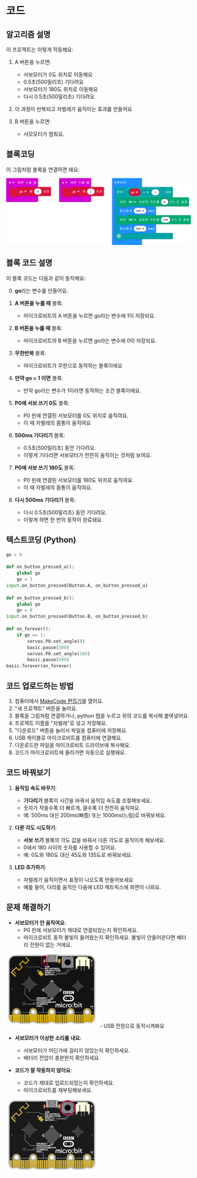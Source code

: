 # 코드

## 알고리즘 설명

이 프로젝트는 이렇게 작동해요:

1. A 버튼을 누르면:
   - 서보모터가 0도 위치로 이동해요
   - 0.5초(500밀리초) 기다려요
   - 서보모터가 180도 위치로 이동해요
   - 다시 0.5초(500밀리초) 기다려요
2. 이 과정이 반복되고 자벌레가 움직이는 효과를 만들어요

3. B 버튼을 누르면:
   - 서모모터가 멈춰요.
## 블록코딩

이 그림처럼 블록을 연결하면 돼요:

![코드 블록](/img/microbit-inchworm-code.png)

## 블록 코드 설명

이 블록 코드는 다음과 같이 동작해요:  

0. **go**라는 변수룰 만들어요.  

1. **A 버튼을 누를 때** 블록: 
   - 마이크로비트의 A 버튼을 누르면 go라는 변수에 1이 저장되요.

2. **B 버튼을 누를 때** 블록: 
   - 마이크로비트의 B 버튼을 누르면 go라는 변수에 0이 저장되요.

3. **무한반복** 블록: 
   - 마이크로비트가 무한으로 동작하는 블록이에요 

4. **만약 go = 1 이면** 블록:
   - 만약 go라는 변수가 1이라면 동작하는 조건 블록이에요.

5. **P0에 서보 쓰기 0도** 블록:
   - P0 핀에 연결된 서보모터를 0도 위치로 움직여요.
   - 이 때 자벌레의 몸통이 움직여요 

6. **500ms 기다리기** 블록:
   - 0.5초(500밀리초) 동안 기다려요.
   - 이렇게 기다리면 서보모터가 천천히 움직이는 것처럼 보여요.

7. **P0에 서보 쓰기 180도** 블록:
   - P0 핀에 연결된 서보모터를 180도 위치로 움직여요.
   - 이 때 자벌레의 몸통이 움직여요.

5. **다시 500ms 기다리기** 블록:
   - 다시 0.5초(500밀리초) 동안 기다려요.
   - 이렇게 하면 한 번의 동작이 완료돼요.



## 텍스트코딩 (Python)

```python
go = 0

def on_button_pressed_a():
    global go
    go = 1
input.on_button_pressed(Button.A, on_button_pressed_a)

def on_button_pressed_b():
    global go
    go = 0
input.on_button_pressed(Button.B, on_button_pressed_b)

def on_forever():
    if go == 1:
        servos.P0.set_angle(0)
        basic.pause(500)
        servos.P0.set_angle(180)
        basic.pause(500)
basic.forever(on_forever)
```

## 코드 업로드하는 방법

1. 컴퓨터에서 [MakeCode 편집기](https://makecode.microbit.org/)를 열어요.
2. "새 프로젝트" 버튼을 눌러요.
3. 블록을 그림처럼 연결하거나, python 탭을 누르고 위의 코드를 복사해 붙여넣어요.
4. 프로젝트 이름을 "자벌레"로 넣고 저장해요.
5. "다운로드" 버튼을 눌러서 파일을 컴퓨터에 저장해요.
6. USB 케이블로 마이크로비트를 컴퓨터에 연결해요.
7. 다운로드한 파일을 마이크로비트 드라이브에 복사해요.
8. 코드가 마이크로비트에 올라가면 자동으로 실행돼요.

## 코드 바꿔보기

1. **움직임 속도 바꾸기**:
   - **기다리기** 블록의 시간을 바꿔서 움직임 속도를 조절해보세요.
   - 숫자가 작을수록 더 빠르게, 클수록 더 천천히 움직여요.
   - 예: 500ms 대신 200ms(빠름) 또는 1000ms(느림)로 바꿔보세요.

2. **다른 각도 시도하기**:
   - **서보 쓰기** 블록의 각도 값을 바꿔서 다른 각도로 움직이게 해보세요.
   - 0에서 180 사이의 숫자를 사용할 수 있어요.
   - 예: 0도와 180도 대신 45도와 135도로 바꿔보세요.

3. **LED 추가하기**:
   - 자벌레가 움직이면서 표정이 나오도록 만들어보세요 
   - 예를 들어, 다리를 움직인 다음에 LED 메트릭스에 화면이 나와요. 

## 문제 해결하기

- **서보모터가 안 움직여요**: 
  - P0 핀에 서보모터가 제대로 연결되었는지 확인하세요.
  - 마이크로비트 동작 불빛이 들어왔는지 확인하세요. 불빛이 안들어온다면 베터리 전원이 없는 거에요.  
<img src="/img/microbit-power-on.png" alt="microbit-power" width="50%" />    
   - USB 전원으로 동작시켜봐요
  
- **서보모터가 이상한 소리를 내요**:
  - 서보모터가 어딘가에 걸리지 않았는지 확인하세요.
  - 배터리 전압이 충분한지 확인하세요.
  
- **코드가 잘 작동하지 않아요**:
  - 코드가 제대로 업로드되었는지 확인하세요.
  - 마이크로비트를 재부팅해보세요.  
<img src="/img/microbit-reset-button.png" alt="microbit-reset" width="50%" />    

